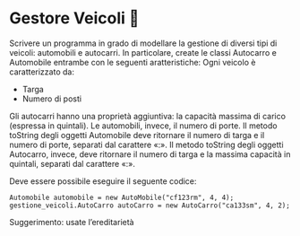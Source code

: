 # Gestore Veicoli 🛴

Scrivere un programma in grado di modellare la gestione di diversi tipi di veicoli: automobili e
autocarri. In particolare, create le classi Autocarro e Automobile entrambe con le seguenti
aratteristiche:
Ogni veicolo è caratterizzato da:
- Targa
- Numero di posti

Gli autocarri hanno una proprietà aggiuntiva: la capacità massima di carico (espressa in quintali). Le automobili, invece, il numero di porte.
Il metodo toString degli oggetti Automobile deve ritornare il numero di targa e il numero di porte, separati dal carattere «:».
Il metodo toString degli oggetti Autocarro, invece, deve ritornare il numero di targa e la massima capacità in quintali, separati dal carattere «:».

Deve essere possibile eseguire il seguente codice:

```
Automobile automobile = new AutoMobile("cf123rm", 4, 4);
gestione_veicoli.AutoCarro autoCarro = new AutoCarro("ca133sm", 4, 2);
```

Suggerimento: usate l’ereditarietà
